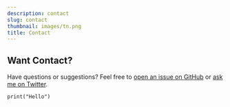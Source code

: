 ```yaml
---
description: contact
slug: contact
thumbnail: images/tn.png
title: Contact
---
```


## Want Contact?

Have questions or suggestions? Feel free to [open an issue on GitHub](https://github.com/naro143/hugo-coder-portfolio/issues/new) or [ask me on Twitter](https://twitter.com/naro143).

```{r test, eval = TRUE}
print("Hello")
```

